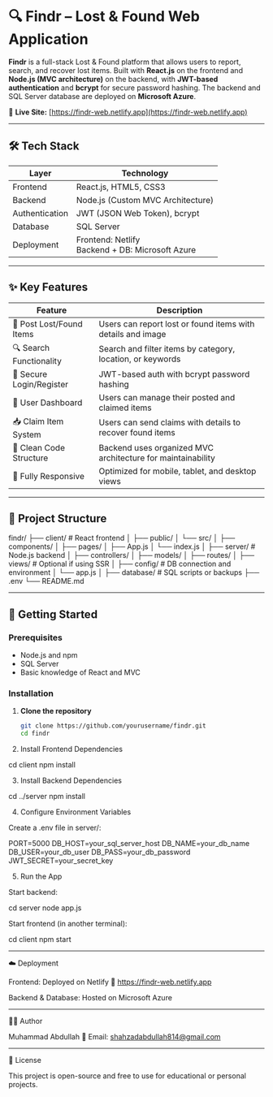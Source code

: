 

# 🔍 Findr – Lost & Found Web Application

**Findr** is a full-stack Lost & Found platform that allows users to report, search, and recover lost items. Built with **React.js** on the frontend and **Node.js (MVC architecture)** on the backend, with **JWT-based authentication** and **bcrypt** for secure password hashing. The backend and SQL Server database are deployed on **Microsoft Azure**.

🔗 **Live Site:** [https://findr-web.netlify.app](https://findr-web.netlify.app)

---

## 🛠️ Tech Stack

| Layer         | Technology                                   |
|---------------|----------------------------------------------|
| Frontend      | React.js, HTML5, CSS3                        |
| Backend       | Node.js (Custom MVC Architecture)           |
| Authentication| JWT (JSON Web Token), bcrypt                |
| Database      | SQL Server                                   |
| Deployment    | Frontend: Netlify<br>Backend + DB: Microsoft Azure |

---

## ✨ Key Features

| Feature                   | Description                                                              |
|---------------------------|--------------------------------------------------------------------------|
| 📝 Post Lost/Found Items   | Users can report lost or found items with details and image              |
| 🔍 Search Functionality    | Search and filter items by category, location, or keywords               |
| 🔐 Secure Login/Register   | JWT-based auth with bcrypt password hashing                              |
| 👤 User Dashboard          | Users can manage their posted and claimed items                          |
| 📥 Claim Item System       | Users can send claims with details to recover found items                |
| 🧱 Clean Code Structure     | Backend uses organized MVC architecture for maintainability              |
| 📱 Fully Responsive        | Optimized for mobile, tablet, and desktop views                          |

---

## 📂 Project Structure

findr/ ├── client/                  # React frontend │   ├── public/ │   └── src/ │       ├── components/ │       ├── pages/ │       ├── App.js │       └── index.js │ ├── server/                  # Node.js backend │   ├── controllers/ │   ├── models/ │   ├── routes/ │   ├── views/               # Optional if using SSR │   ├── config/              # DB connection and environment │   └── app.js │ ├── database/                # SQL scripts or backups ├── .env └── README.md

---

## 🚀 Getting Started

### Prerequisites

- Node.js and npm
- SQL Server
- Basic knowledge of React and MVC

### Installation

1. **Clone the repository**

   ```bash
   git clone https://github.com/yourusername/findr.git
   cd findr

2. Install Frontend Dependencies

cd client
npm install


3. Install Backend Dependencies

cd ../server
npm install


4. Configure Environment Variables

Create a .env file in server/:

PORT=5000
DB_HOST=your_sql_server_host
DB_NAME=your_db_name
DB_USER=your_db_user
DB_PASS=your_db_password
JWT_SECRET=your_secret_key


5. Run the App

Start backend:

cd server
node app.js

Start frontend (in another terminal):

cd client
npm start





---

☁️ Deployment

Frontend: Deployed on Netlify
🔗 https://findr-web.netlify.app

Backend & Database: Hosted on Microsoft Azure



---

👨‍💻 Author

Muhammad Abdullah
📧 Email: shahzadabdullah814@gmail.com


---

📃 License

This project is open-source and free to use for educational or personal projects.

